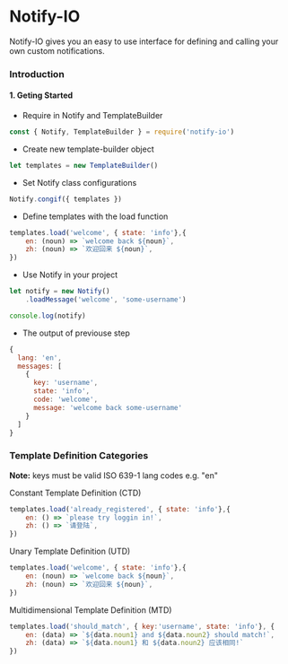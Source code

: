 # Notify-IO

Notify-IO gives you an easy to use interface for defining and calling your own custom notifications.

### Introduction

#### 1. Geting Started
- Require in Notify and TemplateBuilder
```js 
const { Notify, TemplateBuilder } = require('notify-io')
```

- Create new template-builder object
```js 
let templates = new TemplateBuilder() 
```

- Set Notify class configurations
```js 
Notify.congif({ templates })
```

- Define templates with the load function
```js 
templates.load('welcome', { state: 'info'},{
    en: (noun) => `welcome back ${noun}`, 
    zh: (noun) => `欢迎回来 ${noun}`,
})
```


- Use Notify in your project
```js
let notify = new Notify()
    .loadMessage('welcome', 'some-username')

console.log(notify)
```

- The output of previouse step
```js 
{
  lang: 'en',
  messages: [
    {
      key: 'username',
      state: 'info',
      code: 'welcome',
      message: 'welcome back some-username'
    }
  ]
}
```


### Template Definition Categories
**Note:** keys must be valid ISO 639-1 lang codes e.g. "en"

Constant Template Definition (CTD)
```js 
templates.load('already_registered', { state: 'info'},{
    en: () => `please try loggin in!`, 
    zh: () => `请登陆`,
})
```

Unary Template Definition (UTD)
```js 
templates.load('welcome', { state: 'info'},{
    en: (noun) => `welcome back ${noun}`, 
    zh: (noun) => `欢迎回来 ${noun}`,
})
```

Multidimensional Template Definition (MTD)
```js 
templates.load('should_match', { key:'username', state: 'info'}, {
    en: (data) => `${data.noun1} and ${data.noun2} should match!`,
    zh: (data) => `${data.noun1} 和 ${data.noun2} 应该相同!`
})
```